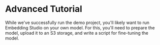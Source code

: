 # Advanced Tutorial 

While we've successfully run the demo project, you'll likely want to run Embedding Studio on your own model. For this,
you'll need to prepare the model, upload it to an S3 storage, and write a script for fine-tuning the model. 
